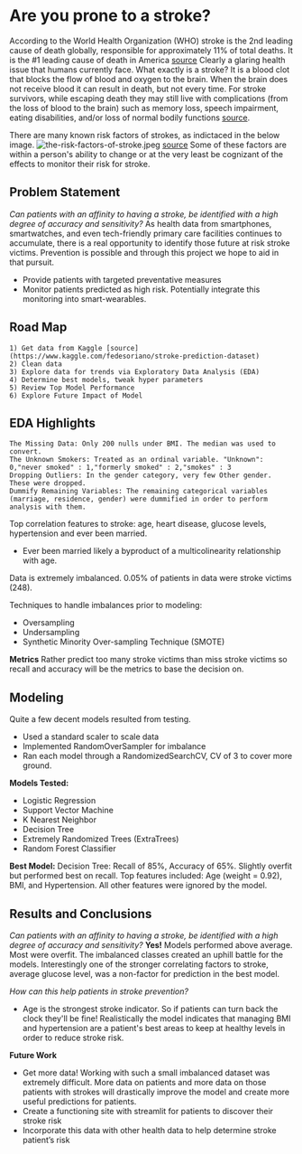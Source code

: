 # Are you prone to a stroke?

According to the World Health Organization (WHO) stroke is the 2nd leading cause of death globally, responsible for approximately 11% of total deaths. It is the #1 leading cause of death in America [source](https://www.cdc.gov/stroke/index.htm#:~:text=Stroke%20is%20a%20leading%20cause,of%20serious%20disability%20for%20adults.&text=About%20795%2C000%20people%20in%20the%20United%20States%20have%20a%20stroke%20each%20year.&text=Get%20more%20quick%20facts%20about,Stroke%20is%20preventable)
Clearly a glaring health issue that humans currently face. What exactly is a stroke? It is a blood clot that blocks the flow of blood and oxygen to the brain. When the brain does not receive blood it can result in death, but not every time. For stroke survivors, while escaping death they may still live with complications (from the loss of blood to the brain) such as memory loss, speech impairment, eating disabilities, and/or loss of normal bodily functions  [source](https://www.hopkinsmedicine.org/health/conditions-and-diseases/stroke/effects-of-stroke).

There are many known risk factors of strokes, as indictaced in the below image.
![the-risk-factors-of-stroke.jpeg](attachment:the-risk-factors-of-stroke.jpeg) [source](https://www.yashodahospitals.com/blog/brain-stroke-and-treatments-symptoms-causes-treatment/)
Some of these factors are within a person's ability to change or at the very least be cognizant of the effects to monitor their risk for stroke. 

## Problem Statement
*Can patients with an affinity to having a stroke, be identified with a high degree of accuracy and sensitivity?*
As health data from smartphones, smartwatches, and even tech-friendly primary care facilities continues to accumulate, there is a real opportunity to identify those future at risk stroke victims. Prevention is possible and through this project we hope to aid in that pursuit. 
- Provide patients with targeted preventative measures
- Monitor patients predicted as high risk. Potentially integrate this monitoring into smart-wearables.

## Road Map
    1) Get data from Kaggle [source](https://www.kaggle.com/fedesoriano/stroke-prediction-dataset)
    2) Clean data
    3) Explore data for trends via Exploratory Data Analysis (EDA)
    4) Determine best models, tweak hyper parameters
    5) Review Top Model Performance 
    6) Explore Future Impact of Model
    
## EDA Highlights
    The Missing Data: Only 200 nulls under BMI. The median was used to convert.
    The Unknown Smokers: Treated as an ordinal variable. "Unknown": 0,"never smoked" : 1,"formerly smoked" : 2,"smokes" : 3
    Dropping Outliers: In the gender category, very few Other gender. These were dropped.
    Dummify Remaining Variables: The remaining categorical variables (marriage, residence, gender) were dummified in order to perform analysis with them.

Top correlation features to stroke: age, heart disease, glucose levels, hypertension and ever been married.
- Ever been married likely a byproduct of a multicolinearity relationship with age.

Data is extremely imbalanced. 0.05% of patients in data were stroke victims (248).

Techniques to handle imbalances prior to modeling:
- Oversampling 
- Undersampling
- Synthetic Minority Over-sampling Technique (SMOTE)

**Metrics**
Rather predict too many stroke victims than miss stroke victims so recall and accuracy will be the metrics to base the decision on.

## Modeling
Quite a few decent models resulted from testing.
- Used a standard scaler to scale data 
- Implemented RandomOverSampler for imbalance 
- Ran each model through a RandomizedSearchCV, CV of 3 to cover more ground.

**Models Tested:**
- Logistic Regression
- Support Vector Machine
- K Nearest Neighbor
- Decision Tree
- Extremely Randomized Trees (ExtraTrees)
- Random Forest Classifier

**Best Model:**
Decision Tree: Recall of 85%, Accuracy of 65%. Slightly overfit but performed best on recall. Top features included: Age (weight = 0.92), BMI, and Hypertension. All other features were ignored by the model.

## Results and Conclusions
*Can patients with an affinity to having a stroke, be identified with a high degree of accuracy and sensitivity?*
**Yes!**
Models performed above average. Most were overfit. The imbalanced classes created an uphill battle for the models. Interestingly one of the stronger correlating factors to stroke, average glucose level, was a non-factor for prediction in the best model. 

*How can this help patients in stroke prevention?*
- Age is the strongest stroke indicator. So if patients can turn back the clock they'll be fine! Realistically the model indicates that managing BMI and hypertension are a patient's best areas to keep at healthy levels in order to reduce stroke risk.

**Future Work**
- Get more data! Working with such a small imbalanced dataset was extremely difficult. More data on patients and more data on those patients with strokes will drastically improve the model and create more useful predictions for patients.
- Create a functioning site with streamlit for patients to discover their stroke risk 
- Incorporate this data with other health data to help determine stroke patient’s risk





